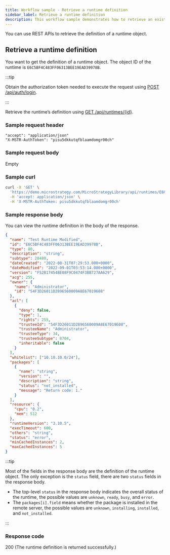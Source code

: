 ```yaml
---
title: Workflow sample - Retrieve a runtime definition
sidebar_label: Retrieve a runtime definition
description: This workflow sample demonstrates how to retrieve an existing runtime object through the REST API.
---
```


<Available since="2021 Update 7" />

You can use REST APIs to retrieve the definition of a runtime object.

## Retrieve a runtime definition

You want to get the definition of a runtime object. The object ID of the runtime is `E6C5BF4C483FF06313BEE19EAD39978B`.

:::tip

Obtain the authorization token needed to execute the request using [POST /api/auth/login](https://demo.microstrategy.com/MicroStrategyLibrary/api-docs/index.html#/Authentication/postLogin).

:::

Retrieve the runtime’s definition using [GET /api/runtimes/{id}](https://demo.microstrategy.com/MicroStrategyLibrary/api-docs/index.html#/Runtimes/getScriptRuntime).

### Sample request header

```http
"accept": "application/json"
"X-MSTR-AuthToken": "pisu5dkkutqfblaamdomgr00ch"
```

### Sample request body

Empty

### Sample curl

```bash
curl -X 'GET' \
  'https://demo.microstrategy.com/MicroStrategyLibrary/api/runtimes/E6C5BF4C483FF06313BEE19EAD39978B' \
  -H 'accept: application/json' \
  -H 'X-MSTR-AuthToken: pisu5dkkutqfblaamdomgr00ch'
```

### Sample response body

You can view the runtime definition in the body of the response.

```json
{
  "name": "Test Runtime Modified",
  "id": "E6C5BF4C483FF06313BEE19EAD39978B",
  "type": 80,
  "description": "string",
  "subtype": 20480,
  "dateCreated": "2022-08-31T07:29:53.000+0000",
  "dateModified": "2022-09-01T03:53:14.000+0000",
  "version": "F52B174548E08F9C0474F3BB727AA629",
  "acg": 255,
  "owner": {
    "name": "Administrator",
    "id": "54F3D26011D2896560009A8E67019608"
  },
  "acl": [
    {
      "deny": false,
      "type": 1,
      "rights": 255,
      "trusteeId": "54F3D26011D2896560009A8E67019608",
      "trusteeName": "Administrator",
      "trusteeType": 34,
      "trusteeSubtype": 8704,
      "inheritable": false
    }
  ],
  "whitelist": ["10.10.10.0/24"],
  "packages": [
    {
      "name": "string",
      "version": "",
      "description": "string",
      "status": "not_installed",
      "message": "Return code: 1."
    }
  ],
  "resource": {
    "cpu": "0.2",
    "mem": 512
  },
  "runtimeVersion": "3.10.5",
  "execTimeout": 600,
  "others": "string",
  "status": "error",
  "minCachedInstances": 2,
  "maxCachedInstances": 5
}
```

:::tip

Most of the fields in the response body are the definition of the runtime object. The only exception is the `status` field, there are two `status` fields in the response body.

- The top-level `status` in the response body indicates the overall status of the runtime, the possible values are `unknown`, `ready`, `busy`, and `error`.
- The `packages[i].field` means whether the package is installed in the remote server, the possible values are `unknown`, `installing`, `installed`, and `not_installed`.

:::

### Response code

200 (The runtime definition is returned successfully.)
